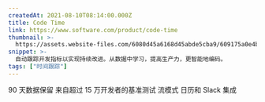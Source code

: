 ```yaml
---
createdAt: 2021-08-10T08:14:00.000Z
title: Code Time
link: https://www.software.com/product/code-time
thumbnail: >-
  https://assets.website-files.com/6080d45a6168d45abde5cba9/609175a0e4b33c96a122a23d_webclip-256.png
snippet: >-
  自动跟踪开发指标以实现持续改进。从数据中学习，提高生产力，更智能地编码。
tags: ["时间跟踪"]
---
```

90 天数据保留
来自超过 15 万开发者的基准测试
流模式
日历和 Slack 集成